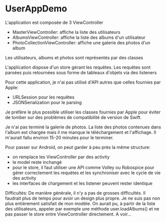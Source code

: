 # UserAppDemo

L'application est composée de 3 ViewController
 - MasterViewController: affiche la liste des utilisateurs
 - AlbumsViewController: affiche la liste des albums d'un utilisateur
 - PhotoCollectionViewController: affiche une galerie des photos d'un album
 
Les utilisateurs, albums et photos sont représentés par des classes 

L'application dispose d'un store gérant les requêtes. Les requêtes sont parsées puis retournées sous forme de tableaux d'objets via des listeners

Pour cette application, je n'ai pas utilisé d'API autres que celles fournies par Apple:
 - URLSession pour les requêtes
 - JSONSerialization pour le parsing
  
Je préfère le plus possible utiliser les classes fournies par Apple pour éviter de tomber sur des problèmes de compatibilité de version de Swift.
 
Je n'ai pas terminé la galerie de photos. La liste des photos contenues dans l'album est chargée mais il me manque le téléchargement et l'affichage.
Il m'aurait fallu environ 15-20 minutes pour le terminer.
 
Pour passer sur Android, on peut garder à peu près la même structure:
 - on remplace les ViewController par des activity
 - le model reste inchangé
 - pour le store, il faut utiliser une API comme Volley ou Robospice pour gérer correctement les requètes et les synchroniser avec le cycle de vie des activity
 - les interfaces de chargement et les listener peuvent rester identique
  
  
  Difficultés:
  De manière générale, il n'y a pas de grosses difficultés. Il faudrait plus de temps pour avoir un design plus propre.
  Je ne suis pas non plus entièrement satisfait de mon modèle. On aurait pu, à partir de la liste des utilisateurs, appeler par exemple une méthode user.loadAlbums() et ne pas passer le store entre ViewController directement. A voir...
  
